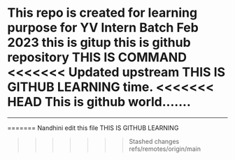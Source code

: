 This repo is created for learning purpose for YV Intern Batch Feb 2023
this is gitup
this is github repository
THIS IS COMMAND
<<<<<<< Updated upstream
THIS IS GITHUB LEARNING time.
<<<<<<< HEAD
This is github world.......
=======
***************************************************************************
=======
Nandhini edit this file
THIS IS GITHUB LEARNING
>>>>>>> Stashed changes
>>>>>>> refs/remotes/origin/main
